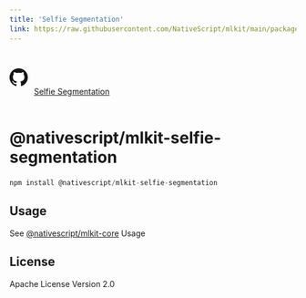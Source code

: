 ```yaml
---
title: 'Selfie Segmentation'
link: https://raw.githubusercontent.com/NativeScript/mlkit/main/packages/mlkit-selfie-segmentation/README.md
---
```


<div style="width: 100%; padding: 1.2em 0em">
	<img alt="github logo" src="../assets/images/github/GitHub-Mark-32px.png" style="display: inline; margin: 1em 0.5em 1em 0em">
	<a href="https://github.com/NativeScript/mlkit/tree/main/packages/mlkit-selfie-segmentation" target="_blank" noopener>Selfie Segmentation</a>
</div>

# @nativescript/mlkit-selfie-segmentation

```javascript
npm install @nativescript/mlkit-selfie-segmentation
```

## Usage

See [@nativescript/mlkit-core](/packages/mlkit-core/README.md) Usage

## License

Apache License Version 2.0
